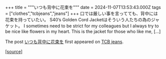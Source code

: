 +++
title = """いつも背中に花束を"""
date = 2024-11-07T13:53:43.000Z
tags = ["clothes","tcbjeans","jeans"]
+++
口では厳しい事を言ってても、背中には花束を持っていたい。 S40’s Golden Cord Jacketはそういう人たちの為のジャケット。 I sometimes need to be strict for my colleagues but I always try to be nice like flowers in my heart. This is the jacket for those who like me, \[…\]

The post [いつも背中に花束を](http://tcbjeans.com/2024/11/07/49893) first appeared on [TCB jeans](http://tcbjeans.com).

[[source]](http://tcbjeans.com/2024/11/07/49893)
